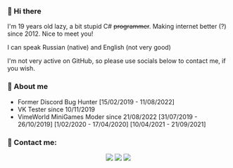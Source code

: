 ### 👋 Hi there 
I'm 19 years old lazy, a bit stupid C# ~~programmer~~. Making internet better (?) since 2012. Nice to meet you!

I can speak Russian (native) and English (not very good)

I'm not very active on GitHub, so please use socials below to contact me, if you wish.

### 🔰 About me
* Former Discord Bug Hunter [15/02/2019 - 11/08/2022]
* VK Tester since 10/11/2019
* VimeWorld MiniGames Moder since 21/08/2022 [31/07/2019 - 26/10/2019] [1/02/2020 - 17/04/2020] [10/04/2021 - 21/09/2021]

### 🌃 Contact me:
<p align="center">
<a href="https://vk.com/futuristiclover7"><img src="https://img.shields.io/badge/-@futuristiclover7-3423A6?style=flat&logo=vk&logoColor=white"/></a>
<a href="https://steamcommunity.com/id/dreamfusion"><img src="https://img.shields.io/badge/-Fusion%20Prime-black?style=flat&logo=steam&logoColor=white"/></a>
<a href="https://crowdin.com/profile/7fusionprime"><img src="https://img.shields.io/badge/-@7fusionprime-darkgreen?style=flat&logo=crowdin&logoColor=white"/></a>
</p>
